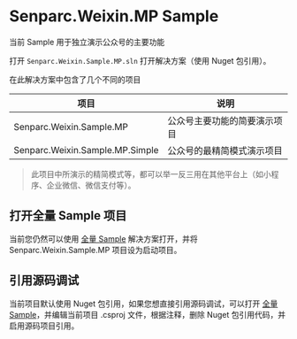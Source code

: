 # Senparc.Weixin.MP Sample

当前 Sample 用于独立演示公众号的主要功能

打开 `Senparc.Weixin.Sample.MP.sln` 打开解决方案（使用 Nuget 包引用）。

在此解决方案中包含了几个不同的项目

项目  |  说明
---- | ----
Senparc.Weixin.Sample.MP | 公众号主要功能的简要演示项目
Senparc.Weixin.Sample.MP.Simple | 公众号的最精简模式演示项目

> 此项目中所演示的精简模式等，都可以举一反三用在其他平台上（如小程序、企业微信、微信支付等）。

## 打开全量 Sample 项目

当前您仍然可以使用 [全量 Sample](../All/net8-mvc/) 解决方案打开，并将 Senparc.Weixin.Sample.MP 项目设为启动项目。

## 引用源码调试

当前项目默认使用 Nuget 包引用，如果您想直接引用源码调试，可以打开 [全量 Sample](../All/net8-mvc/)，并编辑当前项目 .csproj 文件，根据注释，删除 Nuget 包引用代码，并启用源码项目引用。
